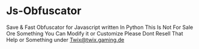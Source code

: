 # Js-Obfuscator
Save &amp; Fast Obfuscator for Javascript written In Python
This Is Not For Sale Ore Something 
You Can Modify it or Customize Please Dont Resell That 
Help or Something under 
Twix@twix.gaming.de

